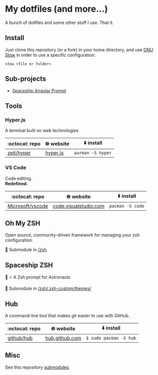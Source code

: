 # My dotfiles (and more...)

A bunch of dotfiles and some other stuff I use. That it.

## Install

Just clone this repository (or a fork) in your home directory, and use [GNU Stow](https://www.gnu.org/software/stow/) in order to use a specific configuration:

`stow <file or folder>`

## Sub-projects

- [Spaceship Angular Prompt](./zsh/.zshrc.d/spaceship-angular-prompt)

## Tools

### Hyper.js

A terminal built on web technologies

| :octocat: repo | :globe_with_meridians: website | :arrow_down: install |
|----------------|---------------------------------|------------------------|
| [zeit/hyper](https://github.com/zeit/hyper)| [hyper.is](https://hyper.is/) | `aurman -S hyper` |

### VS Code

Code editing.\
**Redefined.**

| :octocat: repo | :globe_with_meridians: website | :arrow_down: install |
|----------------|---------------------------------|------------------------|
| [Microsoft/vscode](https://github.com/Microsoft/vscode)| [code.visualstudio.com](https://code.visualstudio.com) | `pacman -S code` |

## Oh My ZSH

Open source, community-driven framework for managing your zsh configuration.

:electric_plug: Submodule in [/zsh](./zsh/)

## Spaceship ZSH

:rocket: :star: A Zsh prompt for Astronauts

:electric_plug: Submodule in [/zsh/.zsh-custom/themes/](./zsh/.zsh-custom/themes/)

## Hub

A command-line tool that makes git easier to use with GitHub.

| :octocat: repo | :globe_with_meridians: website | :arrow_down: install |
|----------------|---------------------------------|------------------------|
| [github/hub](https://github.com/github/hub)| [hub.github.com](https://hub.github.com/) | `$ sudo pacman -S hub` |

## Misc

See this repository [submodules](./.gitmodules).

